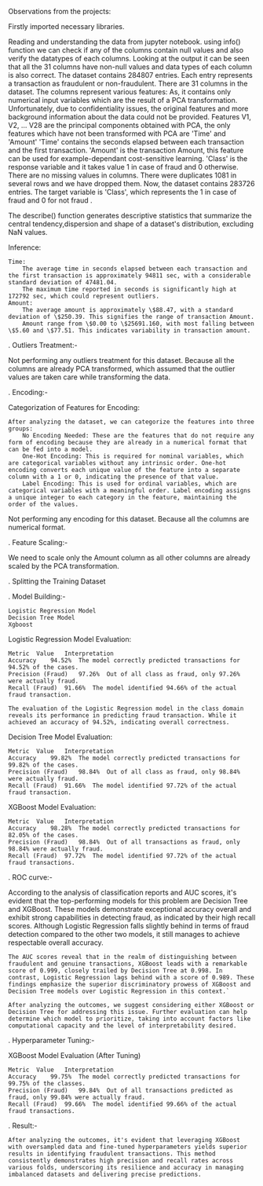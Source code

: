 Observations from the projects:

Firstly imported necessary libraries.

Reading and understanding the data from jupyter notebook.
using info() function we can check if any of the columns contain null values and also verify the datatypes of each columns. Looking at the output it can be seen that all the 31 columns have non-null values and data types of each column is also correct.
The dataset contains 284807 entries.
    Each entry represents a transaction as fraudulent or non-fraudulent.
    There are 31 columns in the dataset.
    The columns represent various features:
        As, it contains only numerical input variables which are the result of a PCA transformation. Unfortunately, due to confidentiality issues, the original features and more background information about the data could not be provided. Features V1, V2, ... V28 are the principal components obtained with PCA, the only features which have not been transformed with PCA are 'Time' and 'Amount'
        'Time' contains the seconds elapsed between each transaction and the first transaction.
        'Amount' is the transaction Amount, this feature can be used for example-dependant cost-sensitive learning.
        'Class' is the response variable and it takes value 1 in case of fraud and 0 otherwise.
    There are no missing values in columns.
    There were duplicates 1081 in several rows and we have dropped them.
    Now, the dataset contains 283726 entries.
    The target variable is 'Class', which represents the 1 in case of fraud and 0 for not fraud .

The describe() function generates descriptive statistics that summarize the central tendency,dispersion and shape of a dataset's distribution, excluding NaN values.

Inference:

    Time:
        The average time in seconds elapsed between each transaction and the first transaction is approximately 94811 sec, with a considerable standard deviation of 47481.04.
        The maximum time reported in seconds is significantly high at 172792 sec, which could represent outliers.
    Amount:
        The average amount is approximately \$88.47, with a standard deviation of \$250.39. This signifies the range of transaction Amount.
        Amount range from \$0.00 to \$25691.160, with most falling between \$5.60 and \$77.51. This indicates variability in transaction amount.

. Outliers Treatment:-

Not performing any outliers treatment for this dataset. Because all the columns are already PCA transformed, which assumed that the outlier values are taken care while transforming the data.

. Encoding:-

Categorization of Features for Encoding:

    After analyzing the dataset, we can categorize the features into three groups:
        No Encoding Needed: These are the features that do not require any form of encoding because they are already in a numerical format that can be fed into a model.
        One-Hot Encoding: This is required for nominal variables, which are categorical variables without any intrinsic order. One-hot encoding converts each unique value of the feature into a separate column with a 1 or 0, indicating the presence of that value.
        Label Encoding: This is used for ordinal variables, which are categorical variables with a meaningful order. Label encoding assigns a unique integer to each category in the feature, maintaining the order of the values.

Not performing any encoding for this dataset. Because all the columns are numerical format.


. Feature Scaling:-

We need to scale only the Amount column as all other columns are already scaled by the PCA transformation.


. Splitting the Training Dataset

. Model Building:-

    Logistic Regression Model
    Decision Tree Model
    Xgboost
Logistic Regression Model Evaluation:

    Metric 	Value 	Interpretation
    Accuracy 	94.52% 	The model correctly predicted transactions for 94.52% of the cases.
    Precision (Fraud) 	97.26% 	Out of all class as fraud, only 97.26% were actually fraud.
    Recall (Fraud) 	91.66% 	The model identified 94.66% of the actual fraud transaction.

    The evaluation of the Logistic Regression model in the class domain reveals its performance in predicting fraud transaction. While it achieved an accuracy of 94.52%, indicating overall correctness.

Decision Tree Model Evaluation:

    Metric 	Value 	Interpretation
    Accuracy 	99.82% 	The model correctly predicted transactions for 99.82% of the cases.
    Precision (Fraud) 	98.84% 	Out of all class as fraud, only 98.84% were actually fraud.
    Recall (Fraud) 	91.66% 	The model identified 97.72% of the actual fraud transaction.

XGBoost Model Evaluation:

    Metric 	Value 	Interpretation
    Accuracy 	98.28% 	The model correctly predicted transactions for 82.05% of the cases.
    Precision (Fraud) 	98.84% 	Out of all transactions as fraud, only 98.84% were actually fraud.
    Recall (Fraud) 	97.72% 	The model identified 97.72% of the actual fraud transactions.


. ROC curve:-

According to the analysis of classification reports and AUC scores, it's evident that the top-performing models for this problem are Decision Tree and XGBoost. These models demonstrate exceptional accuracy overall and exhibit strong capabilities in detecting fraud, as indicated by their high recall scores. Although Logistic Regression falls slightly behind in terms of fraud detection compared to the other two models, it still manages to achieve respectable overall accuracy.

    The AUC scores reveal that in the realm of distinguishing between fraudulent and genuine transactions, XGBoost leads with a remarkable score of 0.999, closely trailed by Decision Tree at 0.998. In contrast, Logistic Regression lags behind with a score of 0.989. These findings emphasize the superior discriminatory prowess of XGBoost and Decision Tree models over Logistic Regression in this context.`

    After analyzing the outcomes, we suggest considering either XGBoost or Decision Tree for addressing this issue. Further evaluation can help determine which model to prioritize, taking into account factors like computational capacity and the level of interpretability desired.

. Hyperparameter Tuning:-

XGBoost Model Evaluation (After Tuning)

    Metric 	Value 	Interpretation
    Accuracy 	99.75% 	The model correctly predicted transactions for 99.75% of the classes.
    Precision (Fraud) 	99.84% 	Out of all transactions predicted as fraud, only 99.84% were actually fraud.
    Recall (Fraud) 	99.66% 	The model identified 99.66% of the actual fraud transactions.

. Result:-

    After analyzing the outcomes, it's evident that leveraging XGBoost with oversampled data and fine-tuned hyperparameters yields superior results in identifying fraudulent transactions. This method consistently demonstrates high precision and recall rates across various folds, underscoring its resilience and accuracy in managing imbalanced datasets and delivering precise predictions.

